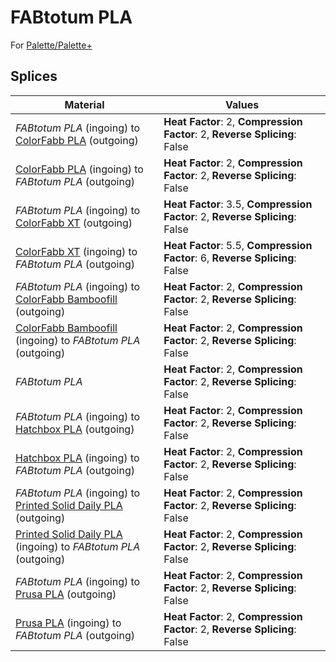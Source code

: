 # FABtotum PLA

For [Palette/Palette+](palette.md)

## Splices

Material | Values
-------- | ------
_FABtotum PLA_ (ingoing) to [ColorFabb PLA](colorfabb_pla.md) (outgoing) | **Heat Factor**: 2, **Compression Factor**: 2, **Reverse Splicing**: False
[ColorFabb PLA](colorfabb_pla.md) (ingoing) to _FABtotum PLA_ (outgoing) | **Heat Factor**: 2, **Compression Factor**: 2, **Reverse Splicing**: False
_FABtotum PLA_ (ingoing) to [ColorFabb XT](colorfabb_xt.md) (outgoing) | **Heat Factor**: 3.5, **Compression Factor**: 2, **Reverse Splicing**: False
[ColorFabb XT](colorfabb_xt.md) (ingoing) to _FABtotum PLA_ (outgoing) | **Heat Factor**: 5.5, **Compression Factor**: 6, **Reverse Splicing**: False
_FABtotum PLA_ (ingoing) to [ColorFabb Bamboofill](colorfabb_bamboofill.md) (outgoing) | **Heat Factor**: 2, **Compression Factor**: 2, **Reverse Splicing**: False
[ColorFabb Bamboofill](colorfabb_bamboofill.md) (ingoing) to _FABtotum PLA_ (outgoing) | **Heat Factor**: 2, **Compression Factor**: 2, **Reverse Splicing**: False
_FABtotum PLA_ | **Heat Factor**: 2, **Compression Factor**: 2, **Reverse Splicing**: False
_FABtotum PLA_ (ingoing) to [Hatchbox PLA](hatchbox_pla.md) (outgoing) | **Heat Factor**: 2, **Compression Factor**: 2, **Reverse Splicing**: False
[Hatchbox PLA](hatchbox_pla.md) (ingoing) to _FABtotum PLA_ (outgoing) | **Heat Factor**: 2, **Compression Factor**: 2, **Reverse Splicing**: False
_FABtotum PLA_ (ingoing) to [Printed Solid Daily PLA](printed_solid_daily_pla.md) (outgoing) | **Heat Factor**: 2, **Compression Factor**: 2, **Reverse Splicing**: False
[Printed Solid Daily PLA](printed_solid_daily_pla.md) (ingoing) to _FABtotum PLA_ (outgoing) | **Heat Factor**: 2, **Compression Factor**: 2, **Reverse Splicing**: False
_FABtotum PLA_ (ingoing) to [Prusa PLA](prusa_pla.md) (outgoing) | **Heat Factor**: 2, **Compression Factor**: 2, **Reverse Splicing**: False
[Prusa PLA](prusa_pla.md) (ingoing) to _FABtotum PLA_ (outgoing) | **Heat Factor**: 2, **Compression Factor**: 2, **Reverse Splicing**: False

